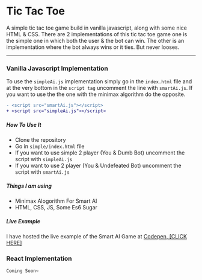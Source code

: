 # Tic Tac Toe

A simple tic tac toe game build in vanilla javascript, along with some nice HTML & CSS.
There are 2 implementations of this tic tac toe game one is the simple one in which both the user & the bot can win. The other is an implementation where the bot always wins or it ties. But never looses. 

<hr />

### Vanilla Javascript Implementation

To use the `simpleAi.js` implementation simply go in the `index.html` file and  at the very bottom in the `script tag` uncomment the line with `smartAi.js`. If you want to use the the one with the minimax algorithm do the opposite.

```diff
- <script src="smartAi.js"></script>
+ <script src="simpleAi.js"></script>
```

##### How To Use It
* Clone the repository
* Go in `simple/index.html` file 
* If you want to use simple 2 player (You & Dumb Bot) uncomment the script with `simpleAi.js`
* If you want to use 2 player (You & Undefeated Bot) uncomment the script with `smartAi.js`

##### Things I am using 
* Minimax Alogorithm For Smart AI
* HTML, CSS, JS, Some Es6 Sugar

##### Live Example

I have hosted the live example of the Smart AI Game at 
[Codepen, [CLICK HERE]](https://codepen.io/adeelibr/full/KRaBaQ/)

### React Implementation

```
Coming Soon~
```